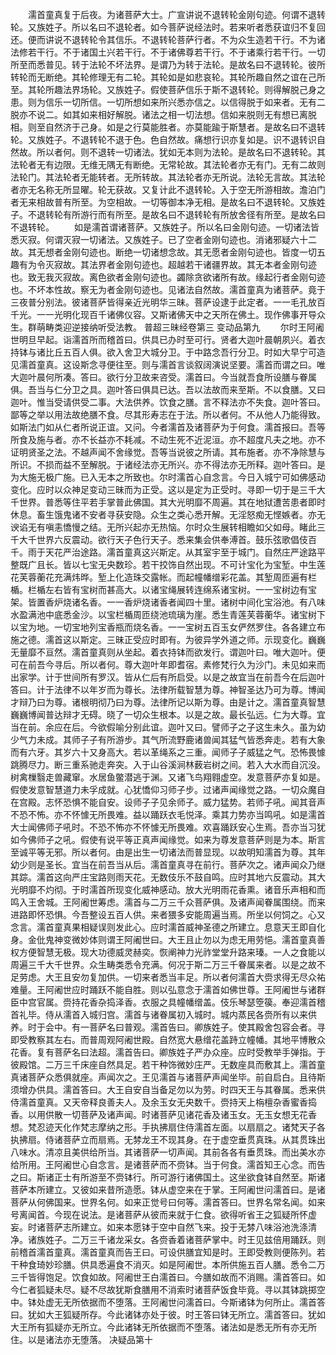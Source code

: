<!-- { "loadSidebar": true } -->
　　濡首童真复于后夜。为诸菩萨大士。广宣讲说不退转轮金刚句迹。何谓不退转轮。又族姓子。所以名曰不退轮者。如今菩萨说经法时。若来听者悉获谊归不复回还。便而讲说不退转轮令其信乐。不退转轮菩萨行者。不为众生造若干行。不为诸法修若干行。不于诸国土兴若干行。不于诸佛尊若干行。不于诸乘行若干行。一切所至而悉普见。转于法轮不坏法界。是谓乃为转于法轮。是故名曰不退转轮。彼所转轮而无断绝。其轮修理无有二轮。其轮如是如悲哀轮。其轮所趣自然之谊在己所至。其轮所趣法界场轮。又族姓子。假使菩萨信乐于斯不退转轮。则得解脱己身之患。则为信乐一切所信。一切所想如来所兴悉亦信之。以信得脱于如来者。无有二脱亦不说二。如其如来相好解脱。诸法之相一切法想。信如来脱则无有想已离脱相。则至自然济于己身。如是之行莫能胜者。亦莫能踰于斯慧者。是故名曰不退转轮。又族姓子。不退转轮不退于色。色自然故。痛想行识亦复如是。识不退转识自然故。所以者何。则不退转一切诸法。犹如无本则为法轮。是故名曰不退转轮。其法轮者无有边限。无维无隅无有断绝。无常轮故。其法轮者亦无有门。无有二故则法轮门。其法轮者无能转者。无所转故。其法轮者亦无所说。法轮无言故。其法轮者亦无名称无所显曜。轮无获故。又复计此不退转轮。入于空无所游相故。澹泊门者无来相故普有所至。为空相故。一切等御本净无相。是故名曰不退转轮。又族姓子。不退转轮有所游行而有所至。是故名曰不退转轮有所放舍径有所至。是故名曰不退转轮。
　　如是濡首谓诸菩萨。又族姓子。所以名曰金刚句迹。一切诸法皆悉灭寂。何谓灭寂一切诸法。又族姓子。已了空者金刚句迹也。消诸邪疑六十二故。其无想者金刚句迹也。断绝一切诸想念故。其无愿者金刚句迹也。皆度一切五趣有为令灭寂故。其法界者金刚句迹也。超越若干诸疆界故。其无本者金刚句迹也。致无我灭寂故。离色欲者金刚句迹也。蠲除贪欲诸所有故。缘起行者金刚句迹也。不坏本性故。察无为者金刚句迹也。见诸法自然故。濡首童真为诸菩萨。竟于三夜普分别法。彼诸菩萨皆得亲近光明华三昧。菩萨设逮于此定者。一一毛孔放百千光。一一光明化现百千诸佛仪容。又斯诸佛天中之天所在佛土。现作佛事开导众生。群萌畴类迎逆接纳听受法教。
普超三昧经卷第三
变动品第九
　　尔时王阿阇世明旦早起。诣濡首所而稽首曰。供具已办时至可行。贤者大迦叶晨朝夙兴。着衣持钵与诸比丘五百人俱。欲入舍卫大城分卫。于中路念吾行分卫。时如大早宁可造见濡首童真。这设斯念寻便往至。则与濡首言谈叙阔演说坚要。濡首而谓之曰。唯大迦叶晨何所凑。答曰。欲行分卫故来咨受。濡首曰。今当就吾食所设膳与眷属俱。吾当与仁分卫之具。迦叶答曰俱具已达。吾以法故而来至斯。不以食膳。又曰迦叶。惟当受请供受二事。大法供养。饮食之膳。言不释法亦不失食。迦叶答曰。鄙等之举以用法故绝膳不食。尽其形寿志在于法。所以者何。不从他人乃能得致。如斯法门如从仁者所说正谊。又问。今者濡首及诸菩萨为于何食。濡首报曰。吾等所食及施与者。亦不长益亦不耗减。不动生死不近泥洹。亦不超度凡夫之地。亦不证明贤圣之法。不越声闻不舍缘觉。吾等当说彼之所请。其布施者。亦不净除慧与所识。不损而益不至解脱。于诸经法亦无所兴。亦不得法亦无所释。迦叶答曰。是为大施无极广施。已入无本之所致也。尔时濡首心自念言。今日入城宁可如佛感动变化。应时以众神足变动三昧而为正受。这以是定为正受时。寻即一切于是三千大千世界。普悉等住平若手掌普此佛国。其大光明靡不周遍。其在地狱遭苦患者即时休息。畜生饿鬼诸不安者寻获安隐。众生之类心悉开解。无淫怒痴无悭嫉者。亦无谀谄无有嗔恚憍慢之结。无所兴起亦无热恼。尔时众生展转相瞻如父如母。睹此三千大千世界六反震动。欲行天子色行天子。悉来集会供奉溥首。鼓乐弦歌倡伎百千。雨于天花严治途路。濡首童真这兴斯定。从其室宇至于城门。自然庄严途路平整既广且长。皆以七宝无央数珍。若干挍饰自然出现。不可计宝化为宝堑。中生莲花芙蓉蘅花充满炜晔。堑上化造珠交露帐。而起幢幡缯彩花盖。其堑周匝遍有栏楯。栏楯左右皆有宝树而甚高大。以诸宝绳展转连绵系诸宝树。一一宝树边有宝架。皆置香炉烧诸名香。一一香炉烧诸香者闻四十里。诸树中间化宝浴池。有八味水盈满池中底悉金沙。以宝栏楯周匝绕池琉璃为崖。悉生青莲芙蓉蘅华。诸宝树下以宝为地。一切宝地列宝香瓶而烧名香。一一宝树五百玉女俨然罗住。各各建立布施之德。濡首这以斯定。三昧正受应时即有。为彼异学外道之师。示现变化。巍巍无量靡不亘然。濡首童真则从坐起。着衣持钵而欲发行。谓迦叶曰。唯大迦叶。便可在前吾今寻后。所以者何。尊大迦叶年即耆宿。素修梵行久为沙门。未见如来而出家学。计于世间所有罗汉。皆从仁后有所启受。以是之故宜当在前吾今在后迦叶答曰。计于法律不以年岁而为尊长。法律所载智慧为尊。神智圣达乃可为尊。博闻才辩乃曰为尊。诸根明彻乃曰为尊。法律所记以斯为尊。由是计之。濡首童真智慧巍巍博闻普达辩才无碍。晓了一切众生根本。以是之故。最长弘远。仁为大尊。宜当在前。余应在后。今欲假喻分别此谊。迦叶又曰。譬师子之子这生未久。虽为幼少气力未成。其师子子有所游步。其气所流野鹿诸兽闻其猛气皆悉奔走。若有大象而有六牙。其岁六十又身高大。若以革绳系之三重。闻师子子威猛之气。恐怖畏懅跳腾尽力。断三重系驰走奔突。入于山谷溪涧林薮岩树之间。若入大水而自沉没。树禽樔翳走兽藏窜。水居鱼鳖潜逃于渊。又诸飞鸟翔翱虚空。发意菩萨亦复如是。假使发意智慧道力未孚成就。心犹憍仰习师子步。过诸声闻缘觉之路。一切众魔自在宫殿。志怀恐惧不能自安。设师子子见余师子。威力猛势。若师子吼。闻其音声不恐不怖。亦不怀懅无所畏难。益以踊跃衣毛悦泽。乘其力势亦当鸣吼。如是濡首大士闻佛师子吼时。不恐不怖亦不怀懅无所畏难。欢喜踊跃安心生焉。吾亦当习犹如今佛师子之吼。假使有说平等正真声闻缘觉。如来为尊发意菩萨则是为本。斯言至诚平等无邪。所以者何。由是出生一切诸法而普显现。以故明知濡首为尊。其年幼少则是圣长。宜当在前吾当从后。濡首童真寻在前行。菩萨次之。诸声闻众乃继其踪。濡首这向严庄宝路则雨天花。无数伎乐不鼓自鸣。应时其地六反震动。其大光明靡不灼彻。于时濡首所现变化威神感动。放大光明雨花香熏。诸音乐声相和而鸣入王舍城。王阿阇世筹虑。濡首与二万三千众菩萨俱。及诸声闻眷属围绕。而来进路即怀恐惧。今吾整设五百人供。来者猥多安能周遍当焉。所坐以何饲之。心又念言。濡首童真果相疑误则发此心。应时濡首威神圣德之所建立。息意天王即自化身。金仳鬼神变微妙体则谓王阿阇世曰。大王且止勿以为虑无用劳悒。濡首童真善权方便智慧无极。现大功德威灵赫奕。恢阐神力光祚堂堂升路来瑧。一人之食能以周遍三千大千世界。众生畴类悉令充满。何况于斯二万三千眷属来者。以是之故不足劳虑。大王且安勿复加供。一切来者悉当丰足。所以者何濡首大赍求得无尽众祐难量。王阿阇世应时踊跃不能自胜。则以弘意念于濡首如佛世尊。王阿阇世与诸群臣中宫官属。赍持花香杂捣泽香。衣服之具幢幡缯盖。伎乐琴瑟箜篌。奉迎濡首稽首礼毕。侍从濡首入城归宫。濡首与诸眷属初入城时。城内蒸民各赍所有以来供养。时于会中。有一菩萨名曰普观。濡首告曰。卿族姓子。使其殿舍包容会者。寻即受教察其左右。而普周观阿阇世殿。自然宽大悬缯花盖跱立幢幡。其地平博散众花香。复有菩萨名曰法超。濡首告曰。卿族姓子严办众座。应时受教举手弹指。于彼殿馆。二万三千床座自然具足。若干种饰微妙庄严。无数座具而敷其上。濡首童真诸菩萨众悉俱就座。声闻次之。王见濡首与诸菩萨声闻坐毕。前自启白。且待斯须增办供具。濡首答曰。大王自安自当备足勿以为劳。时四天王与其眷属。悉来供侍濡首童真。又天帝释良善夫人。及余玉女无央数千。赍持天上栴檀杂香蜜香捣香。以用供散一切菩萨及诸声闻。时诸菩萨见诸花香及诸玉女。无玉女想无花香想。梵忍迹天化作梵志摩纳之形。手执拂扇住侍濡首左面。以扇扇之。诸梵天子各执拂扇。侍诸菩萨立而扇焉。无棼龙王不现其身。在于虚空垂贯真珠。从其贯珠出八味水。清凉且美供给所当。其诸菩萨一切声闻。其前各各有垂贯珠。而出美水亦给所用。王阿阇世心自念言。是诸菩萨而不赍钵。当于何食。濡首知王心念。而告之曰。斯诸正士有所游至不赍钵行。所可游行诸佛国土。这坐欲食钵自然至。斯诸菩萨本所建立。又彼如来昔所造愿。钵从虚空来在于掌。王阿阇世问濡首曰。是诸菩萨从何佛国来。世界名何。如来正觉号曰何等。濡首答曰。世界名常名闻。如来号离闻首。今现在说法。是诸菩萨从彼而来就于仁食。欲得听省王之狐疑所怀虚妄。时诸菩萨志所建立。如来本愿钵于空中自然飞来。投于无棼八味浴池洗涤清净。诸族姓子。二万三千诸龙采女。各赍香着诸菩萨掌中。时王见兹倍用踊跃。则前稽首濡首童真。濡首童真而告王曰。可设供膳宜知是时。王即受教则便陈列。若干种食琦妙珍膳。供具悉遍食不消灭。如是阿阇世。本所供施五百人膳。悉令二万三千皆得饱足。饮食如故。阿阇世王白濡首曰。今膳如故而不消赐。濡首答曰。如今仁者狐疑未尽。疑不尽故犹斯食膳用不消索时诸菩萨饭食毕竟。寻以其钵跳掷空中。钵处虚无无所依据而不堕落。王阿阇世问濡首曰。今斯诸钵为何所止。濡首答曰。犹如大王狐疑所存。今此诸钵亦处于彼。时王答曰钵无所立。濡首答曰。犹如大王所有狐疑亦无所立。今此诸钵无所依据而不堕落。诸法如是悉无所有亦无所住。以是诸法亦无堕落。
决疑品第十
